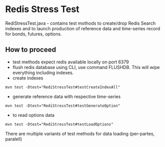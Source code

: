# Redis Stress Test

RediStressTest.java - contains test mothods to create/drop Redis Search indexes and to launch production of reference data and time-series record for bonds, futures, options.

## How to proceed

- test methods expect redis available locally on port 6379
- flush redis database using CLI, use command FLUSHDB. This will wipe everything including indexes.
- create indexes

~~~
mvn test -Dtest="RediStressTest#testCreateIndexAll"
~~~

- generate reference data with respective time-series

~~~
mvn test -Dtest="RediStressTest#testGenerateOption"
~~~

- to read options data

~~~
mvn test -Dtest="RediStressTest#testLoadOptions"
~~~

There are multiple variants of test methods for data loading (per-partes, paralell)
